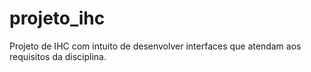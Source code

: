 # projeto_ihc
Projeto de IHC com intuito de desenvolver interfaces que atendam aos requisitos da disciplina.
